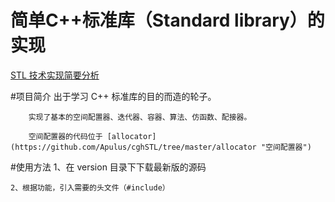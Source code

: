 简单C++标准库（Standard library）的实现
==========================
[STL 技术实现简要分析](http://blog.csdn.net/chengonghao/article/category/6216131 "CSDN")

#项目简介
        出于学习 C++ 标准库的目的而造的轮子。
        
        实现了基本的空间配置器、迭代器、容器、算法、仿函数、配接器。
        
        空间配置器的代码位于 [allocator](https://github.com/Apulus/cghSTL/tree/master/allocator "空间配置器") 

#使用方法
    1、在 version 目录下下载最新版的源码
    
    2、根据功能，引入需要的头文件（#include）
